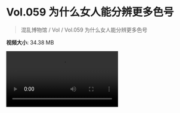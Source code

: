 # Vol.059 为什么女人能分辨更多色号

> 混乱博物馆 / Vol / Vol.059 为什么女人能分辨更多色号

**视频大小**: 34.38 MB

<div class="video"><video src="https://file.hsyhx.top/archive/混乱博物馆/Vol/059.mp4" controls preload>🤔 您的浏览器不支持 video 标签</video></div>